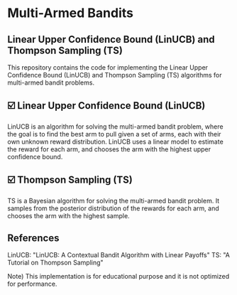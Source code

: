# Multi-Armed Bandits
## Linear Upper Confidence Bound (LinUCB) and Thompson Sampling (TS)

This repository contains the code for implementing the Linear Upper Confidence Bound (LinUCB) and Thompson Sampling (TS) algorithms for multi-armed bandit problems.

## ☑️ Linear Upper Confidence Bound (LinUCB)

LinUCB is an algorithm for solving the multi-armed bandit problem, where the goal is to find the best arm to pull given a set of arms, each with their own unknown reward distribution. LinUCB uses a linear model to estimate the reward for each arm, and chooses the arm with the highest upper confidence bound.

## ☑️ Thompson Sampling (TS)

TS is a Bayesian algorithm for solving the multi-armed bandit problem. It samples from the posterior distribution of the rewards for each arm, and chooses the arm with the highest sample.


## References

LinUCB: "LinUCB: A Contextual Bandit Algorithm with Linear Payoffs"
TS: "A Tutorial on Thompson Sampling"

Note) This implementation is for educational purpose and it is not optimized for performance.
